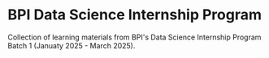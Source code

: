 # BPI Data Science Internship Program

Collection of learning materials from BPI's Data Science Internship Program Batch 1 (Januaty 2025 - March 2025).
